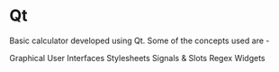 # Qt

Basic calculator developed using Qt. Some of the concepts used are -

Graphical User Interfaces
Stylesheets
Signals & Slots
Regex
Widgets

 
